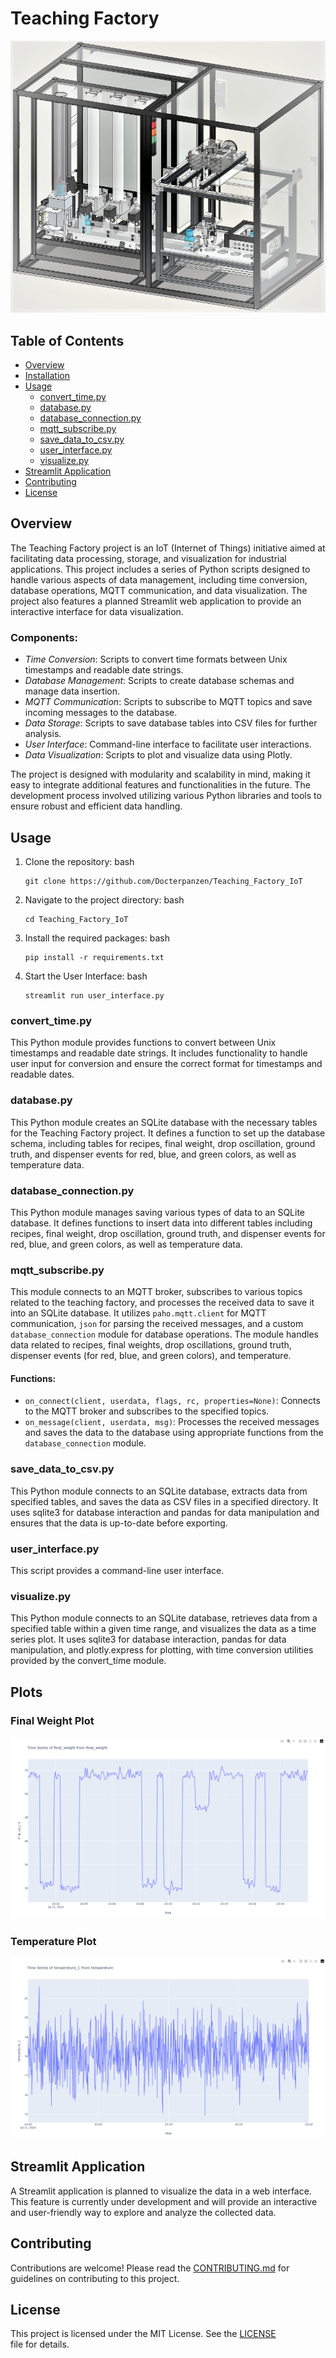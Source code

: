 # Teaching Factory
![](images/Teaching_Factory.png)


## Table of Contents
- [Overview](#overview)
- [Installation](#installation)
- [Usage](#usage)
  - [convert_time.py](#convert_timepy)
  - [database.py](#databasepy)
  - [database_connection.py](#database_connectionpy)
  - [mqtt_subscribe.py](#mqtt_subscribepy)
  - [save_data_to_csv.py](#save_data_to_csvpy)
  - [user_interface.py](#user_interfacepy)
  - [visualize.py](#visualizepy)
- [Streamlit Application](#streamlit-application)
- [Contributing](#contributing)
- [License](#license)

## Overview
The Teaching Factory project is an IoT (Internet of Things) initiative aimed at facilitating data processing, storage, and visualization for industrial applications. This project includes a series of Python scripts designed to handle various aspects of data management, including time conversion, database operations, MQTT communication, and data visualization. The project also features a planned Streamlit web application to provide an interactive interface for data visualization.

### Components:
- *Time Conversion*: Scripts to convert time formats between Unix timestamps and readable date strings.
- *Database Management*: Scripts to create database schemas and manage data insertion.
- *MQTT Communication*: Scripts to subscribe to MQTT topics and save incoming messages to the database.
- *Data Storage*: Scripts to save database tables into CSV files for further analysis.
- *User Interface*: Command-line interface to facilitate user interactions.
- *Data Visualization*: Scripts to plot and visualize data using Plotly.


The project is designed with modularity and scalability in mind, making it easy to integrate additional features and functionalities in the future. The development process involved utilizing various Python libraries and tools to ensure robust and efficient data handling.

## Usage

1. Clone the repository:
   bash
   ```
   git clone https://github.com/Docterpanzen/Teaching_Factory_IoT
   ```

2. Navigate to the project directory:
    bash
    ```
    cd Teaching_Factory_IoT
    ```

3. Install the required packages:
    bash
    ```
    pip install -r requirements.txt
    ```
  
4. Start the User Interface:
    bash
    ```
    streamlit run user_interface.py
    ```

### convert_time.py
This Python module provides functions to convert between Unix timestamps and readable date strings. It includes functionality to handle user input for conversion and ensure the correct format for timestamps and readable dates.

### database.py
This Python module creates an SQLite database with the necessary tables for the Teaching Factory project. It defines a function to set up the database schema, including tables for recipes, final weight, drop oscillation, ground truth, and dispenser events for red, blue, and green colors, as well as temperature data.

### database_connection.py
This Python module manages saving various types of data to an SQLite database. It defines functions to insert data into different tables including recipes, final weight, drop oscillation, ground truth, and dispenser events for red, blue, and green colors, as well as temperature data.

### mqtt_subscribe.py
This module connects to an MQTT broker, subscribes to various topics related to the teaching factory, and processes the received data to save it into an SQLite database. It utilizes `paho.mqtt.client` for MQTT communication, `json` for parsing the received messages, and a custom `database_connection` module for database operations. The module handles data related to recipes, final weights, drop oscillations, ground truth, dispenser events (for red, blue, and green colors), and temperature.

#### Functions:
- `on_connect(client, userdata, flags, rc, properties=None)`: Connects to the MQTT broker and subscribes to the specified topics.
- `on_message(client, userdata, msg)`: Processes the received messages and saves the data to the database using appropriate functions from the `database_connection` module.

### save_data_to_csv.py
This Python module connects to an SQLite database, extracts data from specified tables, and saves the data as CSV files in a specified directory. It uses sqlite3 for database interaction and pandas for data manipulation and ensures that the data is up-to-date before exporting.

### user_interface.py
This script provides a command-line user interface.

### visualize.py
This Python module connects to an SQLite database, retrieves data from a specified table within a given time range, and visualizes the data as a time series plot. It uses sqlite3 for database interaction, pandas for data manipulation, and plotly.express for plotting, with time conversion utilities provided by the convert_time module.

## Plots

### Final Weight Plot
![Final Weight Plot](images/Plot_Final_Weight.jpg)

### Temperature Plot
![Temperature Plot](images/Plot_Temperature.jpg)


## Streamlit Application
A Streamlit application is planned to visualize the data in a web interface. This feature is currently under development and will provide an interactive and user-friendly way to explore and analyze the collected data.

## Contributing
Contributions are welcome! Please read the [CONTRIBUTING.md](CONTRIBUTING.md) for guidelines on contributing to this project.

## License
This project is licensed under the MIT License. See the [LICENSE](LICENSE) file for details.
